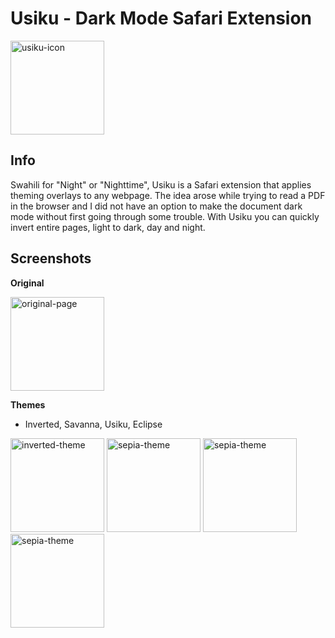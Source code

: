 # Usiku - Dark Mode Safari Extension
<img width="150" alt="usiku-icon" src="https://github.com/samroman3/usiku/assets/52180475/b1c9fc7e-7931-47fe-bbc0-f47552c6dbba">


## Info

Swahili for "Night" or "Nighttime", Usiku is a Safari extension that applies theming overlays to any webpage. The idea arose while trying to read a PDF in the browser and I did not have an option to make the document dark mode without first going through some trouble. 
With Usiku you can quickly invert entire pages, light to dark, day and night.

## Screenshots
**Original**

<img width="150" alt="original-page" src="https://github.com/samroman3/usiku/assets/52180475/672381d6-0a6f-4010-a0f2-dca003a29b1d">

**Themes**
- Inverted, Savanna, Usiku, Eclipse
<img width="150" alt="inverted-theme" src="https://github.com/samroman3/usiku/assets/52180475/2b28ad42-7198-4639-ac35-a98315a1fc41">
<img width="150" alt="sepia-theme" src="https://github.com/samroman3/usiku/assets/52180475/efb1ff53-d930-4a49-a15e-ee7ef2154134">
<img width="150" alt="sepia-theme" src="https://github.com/samroman3/usiku/assets/52180475/60b281b3-6cad-4112-995d-512931f82192">
<img width="150" alt="sepia-theme" src="https://github.com/samroman3/usiku/assets/52180475/2dd5c168-3a2b-4308-82f7-1120d39daf00">
